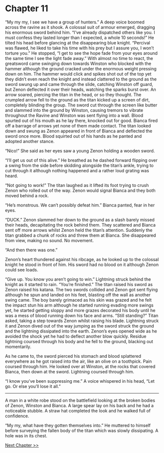 # Chapter 11

“My my my, I see we have a group of hunters.” A deep voice boomed across the ravine as it shook. A colossal suit of armour emerged, dragging his enormous sword behind him. “I’ve already dispatched others like you. I must confess they lasted longer than I expected, a whole 10 seconds!” He tilted his head before glancing at the disappearing blue knight. “Percival was flawed, he liked to take his time with his prey but I assure you, I won’t torture you.” He stopped, “I get to see the hope fade from your eyes around the same time I see the light fade away.” With almost no time to react, the greatsword came swinging down towards Winston who blocked with the hammer although the ground cracked under the enormous weight pressing down on him. The hammer would click and spikes shot out of the top yet they didn’t even reach the knight and instead clattered to the ground as the sword swung up and came through the slide, catching Winston off guard, but Zenon deflected it over their heads, watching the sparks burst over. An arrow soared, piercing the titan in the head, or so they thought. The crumpled arrow fell to the ground as the titan kicked up a screen of dirt, completely blinding the group. The sword cut through the screen like butter and slammed into the ground by Winston, causing tremors to vibrate throughout the Ravine and Winston was sent flying into a wall. Blood spurted out of his mouth as he lay there, knocked out for good. Bianca fired off a barrage of arrows yet none of them made contact. The titan looked down and swung as Zenon appeared in front of Bianca and deflected the sword once more. Blood squirted out of his hands as he panted and adopted another stance.

“Nico!” She said as her eyes saw a young Zenon holding a wooden sword.

“I’ll get us out of this alive.” He breathed as he dashed forward flipping over a swing from the side before skidding alongside the titan’s ankle, trying to cut through it although nothing happened and a rather loud grating was heard.

“Not going to work!” The titan laughed as it lifted its foot trying to crush Zenon who rolled out of the way. Zenon would signal Bianca and they both moved behind a rock.

“He’s monstrous. We can’t possibly defeat him.” Bianca panted, fear in her eyes.

“DUCK.” Zenon slammed her down to the ground as a slash barely missed their heads, decapitating the rock behind them. They scattered and Bianca sent off more arrows whilst Zenon held the titan’s attention. Suddenly the titan grabbed a chunk of rocks and threw them at Bianca. She disappeared from view, making no sound. No movement.

“And then there was one.”

Zenon’s heart thundered against his ribcage, as he looked up to the colossal knight he stood in front of him. His sword had no blood on it although Zenon could see loads.

“Give up. You know you aren’t going to win.” Lightning struck behind the knight as it started to rain. “You’re finished.” The titan raised his sword as Zenon raised his katana. The two swords collided and Zenon got sent flying although he spun and landed on his feet, blasting off the wall as another swing came. The boy barely grimaced as his skin was grazed and he felt the impact stun his arm although he started running evading more swings yet, he started getting sloppy and more grazes decorated his body until he was a mess of blood running down his face and arms. “Still standing?” Titan asked, taking a step towards Zenon whilst raising his blade. Lightning struck it and Zenon dived out of the way jumping as the sword struck the ground and the lightning dissipated into the earth. Zenon’s eyes opened wide as he avoided the shock yet he had to deflect another blow quickly. Residue lightning coursed through his body and he fell to the ground, blacking out momentarily. 

As he came to, the sword pierced his stomach and blood splattered everywhere as he got raised into the air, like an olive on a toothpick. Pain coursed through him. He looked over at Winston, at the rocks that covered Bianca, then down at the sword. Lightning coursed through him. 

“I know you’ve been suppressing me.” A voice whispered in his head, “Let go. Or else you’ll lose it all.”

---

A man in a white robe stood on the battlefield looking at the broken bodies of Zenon, Winston and Bianca. A large spear lay on his back and he had a noticeable stubble. A straw hat completed the look and he walked full of confidence.

“My my, what have they gotten themselves into.” He muttered to himself before surveying the fallen body of the titan which was slowly dissipating. A hole was in its chest.

[Next Chapter >>](<Chapter 12.md>)